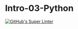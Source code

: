 # Intro-03-Python

[![GitHub's Super Linter](https://github.com/<LoganS33>/<ICS3U-Programming-Logan-S>/workflows/GitHub's%20Super%20Linter/badge.svg)](https://github.com/<LoganS33>/<ICS3U-Programming-Logan-S>/actions)
